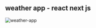 ## weather app - react next js

![weather-app](https://github.com/pariaagharabi/Weather-App/assets/42944626/5a633d1a-7128-454d-ace9-4ac1bc5a01c9)
